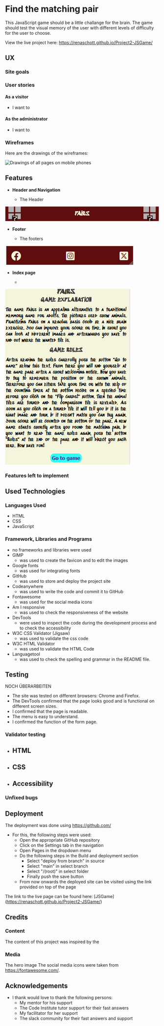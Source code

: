 # Find the matching pair

This JavaScript game should be a little challange for the brain. The game should test the visual 
memory of the user with different levels of difficulty for the user to choose. 

View the live project here: <https://renaschott.github.io/Project2-JSGame/>

## UX

### Site goals



### User stories

#### As a visitor

- I want to 

#### As the administrator

- I want to 

### Wireframes

Here are the drawings of the wireframes:

![Drawings of all pages on mobile phones](assets/readme-images/wireframe1.webp)


## Features

- **Header and Navigation**

    - The Header
    
![screenshot of the header](assets/readme-images/header.png)

- **Footer**

  - The footers 

![screenshot of the footer](assets/readme-images/footer.png)

- **Index page**

  - 
![screenshot of the index page](assets/readme-images/index.png)



### Features left to implement



## Used Technologies

### Languages Used

- HTML
- CSS
- JavaScript

### Framework, Libraries and Programs

- no frameworks and libraries were used
- GIMP
  - was used to create the favicon and to edit the images
- Google fonts
  - was used for integrating fonts
- GitHub
  - was used to store and deploy the project site
- Codeanywhere
  - was used to write the code and commit it to GitHub
- Fontawesome
  - was used for the social media icons
- Am I responsive
  - was used to check the responsiveness of the website
- DevTools
  - were used to inspect the code during the development process and to check the accessibility
- W3C CSS Validator (Jigsaw)
  - was used to validate the css code
- W3C HTML Validator
  - was used to validate the HTML Code
- Languagetool
  - was used to check the spelling and grammar in the README file.
  
## Testing

NOCH ÜBERARBEITEN
- The site was tested on different browsers: Chrome and Firefox.
- The DevTools confirmed that the page looks good and is functional on different screen sizes.
- I confirmed that the page is readable.
- The menu is easy to understand.
- I confirmed the function of the form page.

### Validator testing

- **HTML**
  -
  
- **CSS**
  - 

- **Accessibility**
  - 

### Unfixed bugs


## Deployment

The deployment was done using <https://github.com/>

- For this, the following steps were used:
  - Open the appropriate GitHub repository
  - Click on the Settings tab in the navigation
  - Open Pages in the dropdown menu
  - Do the following steps in the Build and deployment section
    - Select "deploy from branch" in source
    - Select "main" in select branch
    - Select "/(root)" in select folder
    - Finally push the save button
  - From now onwards the deployed site can be visited using the link provided on top of the page

The link to the live page can be found here: [JSGame] (<https://renaschott.github.io/Project2-JSGame/>)

## Credits

### Content

The content of this project was inspired by the 
### Media

The hero image 
The social media icons were taken from <https://fontawesome.com/>.

## Acknowledgements

- I thank would love to thank the following persons:
  - My mentor for his support
  - The Code Institute tutor support for their fast answers
  - My facilitator for her support
  - The slack community for their fast answers and support
